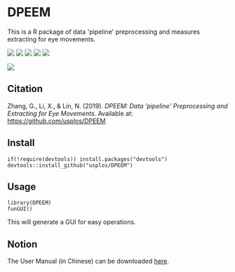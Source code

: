 # DPEEM
This is a R package of data 'pipeline' preprocessing and measures extracting for eye movements. 

![](https://img.shields.io/badge/R-package-success)
![](https://img.shields.io/badge/Version-0.2.0-success)
![](https://img.shields.io/github/license/usplos/DPEEM?label=License&color=success)
[![](https://img.shields.io/badge/lifecycle-maturing-blue.svg)](https://www.tidyverse.org/lifecycle/#maturing)
[![](https://img.shields.io/github/stars/usplos/DPEEM?style=social)](https://github.com/usplos/DPEEM/stargazers)


[![](https://img.shields.io/badge/Follow%20me%20on-Zhihu-blue)](https://www.zhihu.com/people/Psych.ZhangGuangyao/ "Personal profile on Zhihu.com")

## Citation
Zhang, G., Li, X., & Lin, N. (2019). *DPEEM: Data 'pipeline' Preprocessing and Extracting for Eye Movements*. Available at: https://github.com/usplos/DPEEM

## Install
```
if(!require(devtools)) install.packages("devtools")
devtools::install_github("usplos/DPEEM")
```


## Usage
```
library(DPEEM)
funGUI()
```

This will generate a GUI for easy operations.

## Notion
The User Manual (in Chinese) can be downloaded [here](https://github.com/usplos/customfunctions/blob/master/DPEEM%20%E8%BD%AF%E4%BB%B6%E8%AF%B4%E6%98%8E%E4%B9%A6.pdf).
